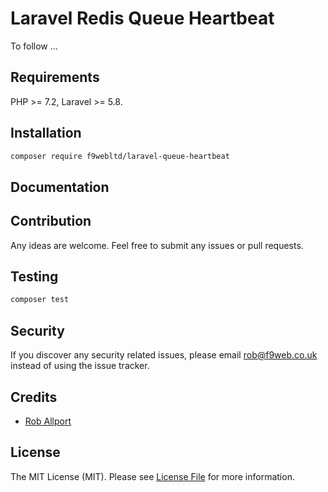 # Laravel Redis Queue Heartbeat

To follow ...


## Requirements

PHP >= 7.2, Laravel >= 5.8.

## Installation

``` bash
composer require f9webltd/laravel-queue-heartbeat
```

## Documentation
 
## Contribution

Any ideas are welcome. Feel free to submit any issues or pull requests.

## Testing

``` bash
composer test
```

## Security

If you discover any security related issues, please email rob@f9web.co.uk instead of using the issue tracker.

## Credits

- [Rob Allport](https://github.com/ultrono)

## License

The MIT License (MIT). Please see [License File](LICENSE.md) for more information.
